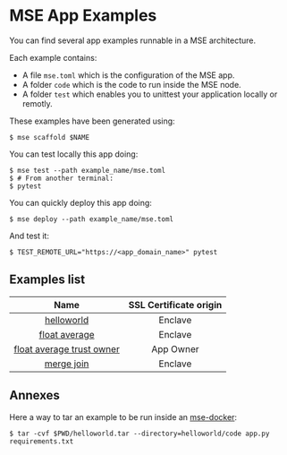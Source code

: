 # MSE App Examples

You can find several app examples runnable in a MSE architecture.

Each example contains:
- A file `mse.toml` which is the configuration of the MSE app.
- A folder `code` which is the code to run inside the MSE node.
- A folder `test` which enables you to unittest your application locally or remotly.

These examples have been generated using:

```console
$ mse scaffold $NAME
```

You can test locally this app doing:

```console
$ mse test --path example_name/mse.toml
$ # From another terminal:
$ pytest
```

You can quickly deploy this app doing:

```console
$ mse deploy --path example_name/mse.toml
```

And test it:

```console
$ TEST_REMOTE_URL="https://<app_domain_name>" pytest
```

## Examples list

|                               Name                               | SSL Certificate origin |
| :--------------------------------------------------------------: | :--------------------: |
|                [helloworld](helloworld/README.md)                |        Enclave         |
|             [float average](float_average/README.md)             |        Enclave         |
| [float average trust owner](float_average_trust_owner/README.md) |       App Owner        |
|                [merge join](merge_join/README.md)                |        Enclave         |

## Annexes

Here a way to tar an example to be run inside an [mse-docker](https://github.com/Cosmian/mse-docker-base):

```console
$ tar -cvf $PWD/helloworld.tar --directory=helloworld/code app.py requirements.txt
```
